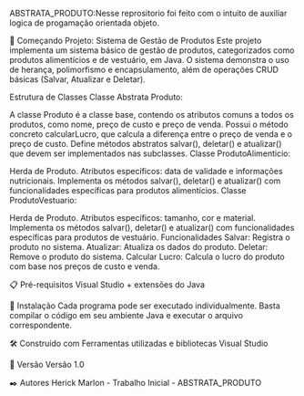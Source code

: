 ABSTRATA_PRODUTO:Nesse reprositorio foi feito com o intuito de auxiliar logica de progamação orientada objeto.

🚀 Começando Projeto: Sistema de Gestão de Produtos
Este projeto implementa um sistema básico de gestão de produtos, categorizados como produtos alimentícios e de vestuário, em Java. O sistema demonstra o uso de herança, polimorfismo e encapsulamento, além de operações CRUD básicas (Salvar, Atualizar e Deletar).

Estrutura de Classes
Classe Abstrata Produto:

A classe Produto é a classe base, contendo os atributos comuns a todos os produtos, como nome, preço de custo e preço de venda.
Possui o método concreto calcularLucro, que calcula a diferença entre o preço de venda e o preço de custo.
Define métodos abstratos salvar(), deletar() e atualizar() que devem ser implementados nas subclasses.
Classe ProdutoAlimenticio:

Herda de Produto.
Atributos específicos: data de validade e informações nutricionais.
Implementa os métodos salvar(), deletar() e atualizar() com funcionalidades específicas para produtos alimentícios.
Classe ProdutoVestuario:

Herda de Produto.
Atributos específicos: tamanho, cor e material.
Implementa os métodos salvar(), deletar() e atualizar() com funcionalidades específicas para produtos de vestuário.
Funcionalidades
Salvar: Registra o produto no sistema.
Atualizar: Atualiza os dados do produto.
Deletar: Remove o produto do sistema.
Calcular Lucro: Calcula o lucro do produto com base nos preços de custo e venda.

📋 Pré-requisitos Visual Studio + extensões do Java

🔧 Instalação Cada programa pode ser executado individualmente. Basta compilar o código em seu ambiente Java e executar o arquivo correspondente.

🛠️ Construído com Ferramentas utilizadas e bibliotecas Visual Studio

📌 Versão Versão 1.0

✒️ Autores Herick Marlon - Trabalho Inicial - ABSTRATA_PRODUTO
